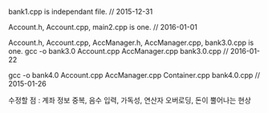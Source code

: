 bank1.cpp is independant file.   // 2015-12-31


Account.h, Account.cpp, main2.cpp is one.   // 2016-01-01

Account.h, Account.cpp, AccManager.h, AccManager.cpp, bank3.0.cpp is one.
gcc -o bank3.0 Account.cpp AccManager.cpp bank3.0.cpp
// 2016-01-22

gcc -o bank4.0 Account.cpp AccManager.cpp Container.cpp bank4.0.cpp
// 2015-01-26

수정할 점 : 계좌 정보 중복, 음수 입력, 가독성, 연산자 오버로딩, 돈이 뿔어나는 현상
